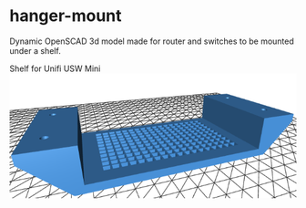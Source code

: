 # hanger-mount
Dynamic OpenSCAD 3d model made for router and switches to be mounted under a shelf.

Shelf for Unifi USW Mini
![model](media/USW-Flex-Mini.png?raw=true "Title")
